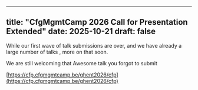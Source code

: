  ---
title: "CfgMgmtCamp 2026 Call for Presentation Extended"
date: 2025-10-21
draft: false
---

While our first wave of talk submissions are  over,
and we have already a large number of talks , more on that soon.

We are  still welcoming that Awesome talk you forgot to submit  


[https://cfp.cfgmgmtcamp.be/ghent2026/cfp](https://cfp.cfgmgmtcamp.be/ghent2026/cfp)
